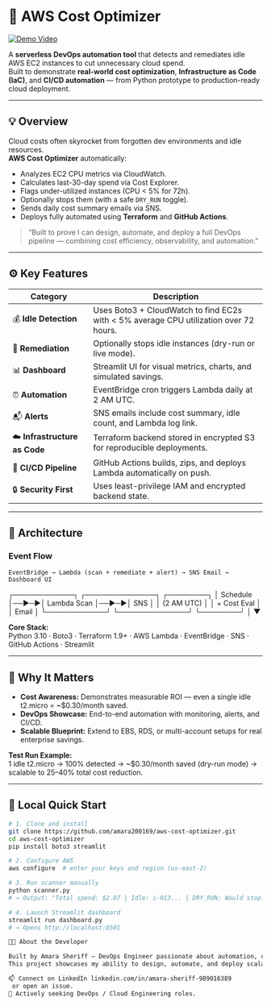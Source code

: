 # 🚀 AWS Cost Optimizer

[![Demo Video](https://cdn.loom.com/sessions/thumbnails/9c91b2ece17847f38ba97f427bc2cf9f-with-play.gif)](https://www.loom.com/share/9c91b2ece17847f38ba97f427bc2cf9f)

A **serverless DevOps automation tool** that detects and remediates idle AWS EC2 instances to cut unnecessary cloud spend.  
Built to demonstrate **real-world cost optimization**, **Infrastructure as Code (IaC)**, and **CI/CD automation** — from Python prototype to production-ready cloud deployment.

---

## 💡 Overview

Cloud costs often skyrocket from forgotten dev environments and idle resources.  
**AWS Cost Optimizer** automatically:

- Analyzes EC2 CPU metrics via CloudWatch.
- Calculates last-30-day spend via Cost Explorer.
- Flags under-utilized instances (CPU < 5% for 72h).
- Optionally stops them (with a safe `DRY_RUN` toggle).
- Sends daily cost summary emails via SNS.
- Deploys fully automated using **Terraform** and **GitHub Actions**.

> “Built to prove I can design, automate, and deploy a full DevOps pipeline — combining cost efficiency, observability, and automation.”

---

## ⚙️ Key Features

| Category | Description |
|-----------|--------------|
| 💰 **Idle Detection** | Uses Boto3 + CloudWatch to find EC2s with < 5% average CPU utilization over 72 hours. |
| 🔧 **Remediation** | Optionally stops idle instances (dry-run or live mode). |
| 📊 **Dashboard** | Streamlit UI for visual metrics, charts, and simulated savings. |
| ⏰ **Automation** | EventBridge cron triggers Lambda daily at 2 AM UTC. |
| 📬 **Alerts** | SNS emails include cost summary, idle count, and Lambda log link. |
| ☁️ **Infrastructure as Code** | Terraform backend stored in encrypted S3 for reproducible deployments. |
| 🔄 **CI/CD Pipeline** | GitHub Actions builds, zips, and deploys Lambda automatically on push. |
| 🔒 **Security First** | Uses least-privilege IAM and encrypted backend state. |

---

## 🧱 Architecture

### **Event Flow**
`EventBridge → Lambda (scan + remediate + alert) → SNS Email → Dashboard UI`

┌────────────┐ ┌──────────────┐ ┌────────┐
│ Schedule │──▶─▶│ Lambda Scan │──▶─▶│ SNS │
│ (2 AM UTC) │ │ + Cost Eval │ │ Email │
└────────────┘ └──────────────┘ └────────┘
│
▼

**Core Stack:**  
Python 3.10 · Boto3 · Terraform 1.9+ · AWS Lambda · EventBridge · SNS · GitHub Actions · Streamlit

---

## 🧠 Why It Matters

- **Cost Awareness:** Demonstrates measurable ROI — even a single idle t2.micro = ~$0.30/month saved.
- **DevOps Showcase:** End-to-end automation with monitoring, alerts, and CI/CD.
- **Scalable Blueprint:** Extend to EBS, RDS, or multi-account setups for real enterprise savings.

**Test Run Example:**  
1 idle t2.micro → 100% detected → ~$0.30/month saved (dry-run mode) → scalable to 25–40% total cost reduction.

---

## 🧩 Local Quick Start

```bash
# 1. Clone and install
git clone https://github.com/amara200169/aws-cost-optimizer.git
cd aws-cost-optimizer
pip install boto3 streamlit

# 2. Configure AWS
aws configure  # enter your keys and region (us-east-2)

# 3. Run scanner manually
python scanner.py
# → Output: "Total spend: $2.07 | Idle: i-013... | DRY_RUN: Would stop..."

# 4. Launch Streamlit dashboard
streamlit run dashboard.py
# → Opens http://localhost:8501

🧑‍💻 About the Developer

Built by Amara Sheriff — DevOps Engineer passionate about automation, cloud efficiency, and CI/CD excellence.
This project showcases my ability to design, automate, and deploy scalable systems end-to-end using AWS, Terraform, and GitHub Actions.

📫 Connect on LinkedIn linkedin.com/in/amara-sheriff-989016389
 or open an issue.
💼 Actively seeking DevOps / Cloud Engineering roles.